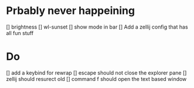 # Prbably never happeining
[] brightness
[] wl-sunset
[] show mode in bar
[] Add a zellij config that has all fun stuff

# Do
[] add a keybind for rewrap
[] escape should not close the explorer pane
[] zellij should resurect old
[] command f should open the text based window

